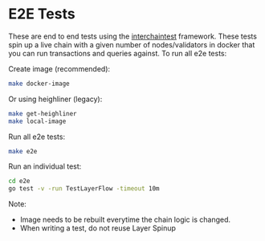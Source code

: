 # E2E Tests

These are end to end tests using the [interchaintest](https://github.com/strangelove-ventures/interchaintest) framework. These tests spin up a live chain with a given number of nodes/validators in docker that you can run transactions and queries against. To run all e2e tests:

Create image (recommended):
```sh
make docker-image
```

Or using heighliner (legacy):
```sh
make get-heighliner
make local-image
```
Run all e2e tests:
```sh
make e2e
```
Run an individual test:
```sh
cd e2e
go test -v -run TestLayerFlow -timeout 10m
```

Note: 
- Image needs to be rebuilt everytime the chain logic is changed.  
- When writing a test, do not reuse Layer Spinup